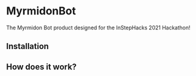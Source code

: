 # MyrmidonBot

The Myrmidon Bot product designed for the InStepHacks 2021 Hackathon!

## Installation

## How does it work?

